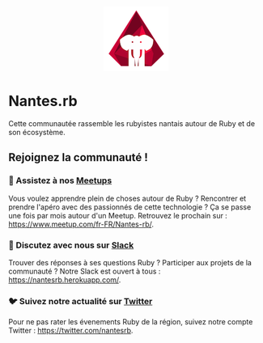 <p align="center">
<img src="https://raw.githubusercontent.com/nantesrb/logo/master/src/web/logo-128.png">
</p>

# Nantes.rb
Cette communautée rassemble les rubyistes nantais autour de Ruby et de son écosystème.

## Rejoignez la communauté !
### 👥 Assistez à nos [Meetups](https://www.meetup.com/fr-FR/Nantes-rb/)
Vous voulez apprendre plein de choses autour de Ruby ? Rencontrer et prendre l'apéro avec des passionnés de cette technologie ? Ça se passe une fois par mois autour d'un Meetup. Retrouvez le prochain sur :
https://www.meetup.com/fr-FR/Nantes-rb/.

### 💬 Discutez avec nous sur [Slack](https://nantesrb.herokuapp.com/)
Trouver des réponses à ses questions Ruby ? Participer aux projets de la communauté ? Notre Slack est ouvert à tous : 
https://nantesrb.herokuapp.com/.

### 🐦 Suivez notre actualité sur [Twitter](https://twitter.com/nantesrb)
Pour ne pas rater les évenements Ruby de la région, suivez notre compte Twitter :
https://twitter.com/nantesrb.
